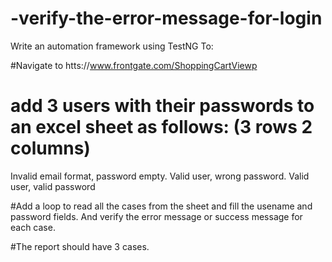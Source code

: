 # -verify-the-error-message-for-login

Write an automation framework using TestNG To:

#Navigate to htts://www.frontgate.com/ShoppingCartViewp

# add 3 users with their passwords to an excel sheet as follows: (3 rows 2 columns)

Invalid email format, password empty.
Valid user, wrong password.
Valid user, valid password



#Add a loop to read all the cases from the sheet and fill the usename and password fields. And verify the error message or success message for each case.

#The report should have 3 cases.
